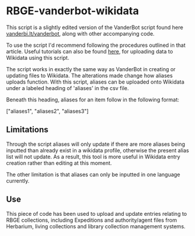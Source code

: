 # RBGE-vanderbot-wikidata

This script is a slightly edited version of the VanderBot script found here [vanderbi.lt/vanderbot](https://github.com/HeardLibrary/linked-data/blob/master/vanderbot/README.md), along with other accompanying code. 

To use the script I'd recommend following the procedures outlined in that article. Useful tutorials can also be found [here](http://baskauf.blogspot.com/2021/03/writing-your-own-data-to-wikidata-using.html), for uploading data to Wikidata using this script. 

The script works in exactly the same way as VanderBot in creating or updating files to Wikidata. The alterations made change how aliases uploads function. 
With this script, aliases can be uploaded onto Wikidata under a labeled heading of 'aliases' in the csv file. 

Beneath this heading, aliases for an item follow in the following format:

["aliases1", "aliases2", "aliases3"] 

## Limitations

Through the script aliases will only update if there are more aliases being inputted than already exist in a wikidata profile, otherwise the present alias list will not update. As a result,
this tool is more useful in Wikidata entry creation rather than editing at this moment. 

The other limitation is that aliases can only be inputted in one language currently. 

## Use

This piece of code has been used to upload and update entries relating to RBGE collections, including Expeditions and authority/agent files from Herbarium, living collections and library 
collection management systems. 

